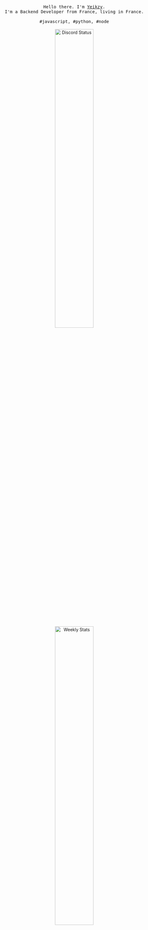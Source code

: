 <p align="center">
  <br>
  <br>
  <br>
  <samp>Hello there. I'm <a href="https://twitter.com/yeikzy">Yeikzy</a>.<br> I'm a Backend Developer from France, living in France.<br><br>#javascript, #python, #node</samp>
  <br>
  <br>
  <tr>

<a href="https://discord.com/users/582211583938134028" target="_blank">
	<img width="50%" align="center" alt="Discord Status" src="https://lanyard.cnrad.dev/api/582211583938134028?bg=1f1f1f&borderRadius=5px">
</a>

<a href="https://wakatime.com/@Yeikzy" target="_blank">
	<img width="50%" align="center" alt="Weekly Stats" src="https://github-readme-stats.vercel.app/api/wakatime?username=Yeikzy&border_radius=5px&theme=dark&bg_color=1f1f1f&border_color=1f1f1f&icon_color=58a6ff&show_icons=true&disable_animations=true&custom_title=Weekly%20Stats">
</a>
